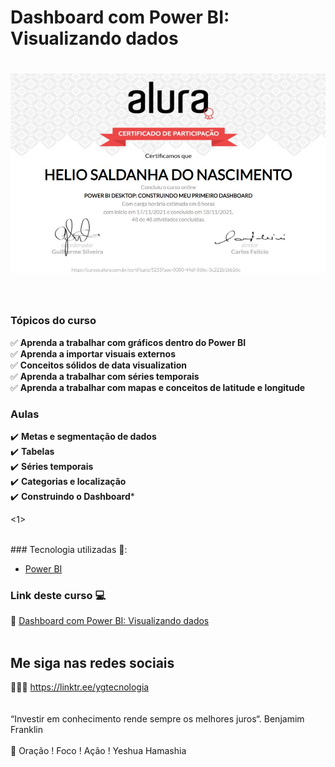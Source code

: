 # Dashboard com Power BI: Visualizando dados

<h1>
   <img src="https://raw.githubusercontent.com/saldanhayg/Certificados/main/CURSOS/BI/POWER%20BI/POWER%20BI%20DESKTOP%20-%20CONSTRUINDO%20MEU%20PRIMEIRO%20DASHBOARD.JPG" alt="POWER-BI-DESKTOP" border="0">
</h1>
<br>

### Tópicos do curso 

✅ **Aprenda a trabalhar com gráficos dentro do Power BI**<br>
✅ **Aprenda a importar visuais externos**<br>
✅ **Conceitos sólidos de data visualization**<br>
✅ **Aprenda a trabalhar com séries temporais**<br>
✅ **Aprenda a trabalhar com mapas e conceitos de latitude e longitude**<br>

### Aulas
✔️ **Metas e segmentação de dados**<br>
✔️ **Tabelas**<br>
✔️ **Séries temporais**<br>
✔️ **Categorias e localização**<br>
✔️ **Construindo o Dashboard***<br>

<1>
   <img src="" alt="" border="0">
</h1>
<br>
### Tecnologia utilizadas 🚀:

* <a href="https://pt.wikipedia.org/wiki/Power_BI">Power BI</a> 


### Link deste curso  💻

 🎯 <a href="https://cursos.alura.com.br/course/power-bi-visualizando-dados" target="_blank">Dashboard com Power BI: Visualizando dados</a>
<br>
<br>

## Me siga nas redes sociais

👨‍💼🔮  https://linktr.ee/ygtecnologia 
<br>
<br> 
<br> 
“Investir em conhecimento rende sempre os melhores juros“. Benjamim Franklin
<br>
<br> 
🙏 Oração ! Foco ! Ação ! Yeshua Hamashia

